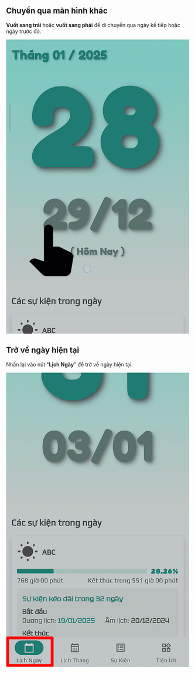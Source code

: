 ## Chuyển qua màn hình khác

__Vuốt sang trái__ hoặc __vuốt sang phải__ để di chuyển qua ngày kế tiếp hoặc ngày trước đó.

![Chuyển sang ngày khác](images/daily.gif)

## Trở về ngày hiện tại

Nhấn lại vào nút "__Lịch Ngày__" để trở về ngày hiện tại.

![Trở về ngày hiện tại](images/today.gif)
